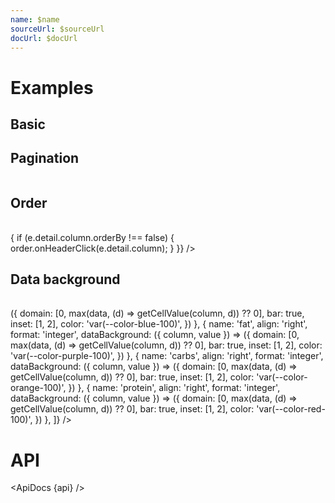 ```yaml
---
name: $name
sourceUrl: $sourceUrl
docUrl: $docUrl
---
```


<script>
  import { max } from 'd3-array';
  import api from '$lib/components/Table.svelte?raw&sveld';
  import ApiDocs from '$lib/components/ApiDocs.svelte';

  import Paginate from '$lib/components/Paginate.svelte';
  import Preview from '$lib/components/Preview.svelte';
  import Table from '$lib/components/Table.svelte';
  import TablePagination from '$lib/components/TablePagination.svelte';

  import paginationStore from '$lib/stores/paginationStore';
  import tableOrderStore from '$lib/stores/tableOrderStore';

  import { createPropertySortFunc } from '$lib/utils/sort';
  import { getCellValue } from '$lib/utils/table';

  const pagination = paginationStore();
  const order = tableOrderStore({ initialBy: 'name' });

  const data = [
    { id: 1, name: 'Cupcake', calories: 305, fat: 3.7, carbs: 67, protein: 4.3 },
    { id: 2, name: 'Donut', calories: 452, fat: 25.0, carbs: 51, protein: 4.9 },
    { id: 3, name: 'Eclair', calories: 262, fat: 16.0, carbs: 24, protein: 6.0 },
    { id: 4, name: 'Frozen yogurt', calories: 159, fat: 6.0, carbs: 24, protein: 4.0 },
    { id: 5, name: 'Gingerbread', calories: 356, fat: 16.0, carbs: 49, protein: 3.9 },
    { id: 6, name: 'Honeycomb', calories: 408, fat: 3.2, carbs: 87, protein: 6.5 },
    { id: 7, name: 'Ice cream sandwich', calories: 237, fat: 9.0, carbs: 37, protein: 4.3 },
    { id: 8, name: 'Jelly Bean', calories: 375, fat: 0.0, carbs: 94, protein: 0.0 },
    { id: 9, name: 'KitKat', calories: 518, fat: 26.0, carbs: 65, protein: 7.0 },
    { id: 10, name: 'Lollipop', calories: 392, fat: 0.2, carbs: 98, protein: 0.0 },
    { id: 11, name: 'Marshmallow', calories: 318, fat: 0.0, carbs: 81, protein: 2.0 },
    { id: 12, name: 'Nougat', calories: 360, fat: 19.0, carbs: 9, protein: 37.0 },
    { id: 13, name: 'Oreo', calories: 437, fat: 18.0, carbs: 63, protein: 4.0 }
  ];

  $: sortFunc = createPropertySortFunc($order.by, $order.direction);
  $: sortedData = [...data].sort(sortFunc);
</script>

# Examples

## Basic

<Preview>
  <Table
    {data}
    columns={[
      {
        name: 'name',
        align: 'left',
      },
      {
        name: 'calories',
        align: 'right',
        format: 'integer',
      },
      {
        name: 'fat',
        align: 'right',
        format: 'integer',
      },
      {
        name: 'carbs',
        align: 'right',
        format: 'integer',
      },
      {
        name: 'protein',
        align: 'right',
        format: 'integer',
      },
    ]}
  />
</Preview>

## Pagination

<Preview>
  <Paginate items={data} perPage={5} let:pageItems let:pagination>
    <Table
      data={pageItems}
      columns={[
        {
          name: 'name',
          align: 'left',
        },
        {
          name: 'calories',
          align: 'right',
          format: 'integer',
        },
        {
          name: 'fat',
          align: 'right',
          format: 'integer',
        },
        {
          name: 'carbs',
          align: 'right',
          format: 'integer',
        },
        {
          name: 'protein',
          align: 'right',
          format: 'integer',
        },
      ]}
    />
    <TablePagination {pagination} />
  </Paginate>
</Preview>

## Order

<Preview>
  <Table
    data={sortedData}
    columns={[
      {
        name: 'name',
        align: 'left',
      },
      {
        name: 'calories',
        align: 'right',
        format: 'integer',
      },
      {
        name: 'fat',
        align: 'right',
        format: 'integer',
      },
      {
        name: 'carbs',
        align: 'right',
        format: 'integer',
      },
      {
        name: 'protein',
        align: 'right',
        format: 'integer',
      },
    ]}
    orderBy={$order.by}
    orderDirection={$order.direction}
    on:headerClick={(e) => {
      if (e.detail.column.orderBy !== false) {
        order.onHeaderClick(e.detail.column);
      }
    }}
  />
</Preview>

## Data background

<Preview>
  <Table
    {data}
    columns={[
      {
        name: 'name',
        align: 'left',
      },
      {
        name: 'calories',
        align: 'right',
        format: 'integer',
        dataBackground: ({ column, value }) => ({
          domain: [0, max(data, (d) => getCellValue(column, d)) ?? 0],
          bar: true,
          inset: [1, 2],
          color: 'var(--color-blue-100)',
        })
      },
      {
        name: 'fat',
        align: 'right',
        format: 'integer',
        dataBackground: ({ column, value }) => ({
          domain: [0, max(data, (d) => getCellValue(column, d)) ?? 0],
          bar: true,
          inset: [1, 2],
          color: 'var(--color-purple-100)',
        })
      },
      {
        name: 'carbs',
        align: 'right',
        format: 'integer',
        dataBackground: ({ column, value }) => ({
          domain: [0, max(data, (d) => getCellValue(column, d)) ?? 0],
          bar: true,
          inset: [1, 2],
          color: 'var(--color-orange-100)',
        })
      },
      {
        name: 'protein',
        align: 'right',
        format: 'integer',
        dataBackground: ({ column, value }) => ({
          domain: [0, max(data, (d) => getCellValue(column, d)) ?? 0],
          bar: true,
          inset: [1, 2],
          color: 'var(--color-red-100)',
        })
      },
    ]}
  />
</Preview>

# API

<ApiDocs {api} />
